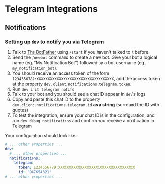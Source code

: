 # Telegram Integrations

## Notifications

### Setting up `dev` to notify you via Telegram

1. Talk to [The BotFather](https://t.me/BotFather) using `/start` if you haven't talked to it before.
2. Send the `/newbot` command to create a new bot. Give your bot a logical name (eg. "My Notification Bot") followed by a bot username (eg. `my_notification_bot`).
3. You should receive an access token of the form `1234556789:XXXXXXXXXXXXXXXXXXXXXXXXXXXXXXXXXXX`, add the access token at the property `dev.client.notifications.telegram.token`.
4. Run `dev init telegram notifs`
5. Talk to your bot and you should see a chat ID appear in `dev`'s logs
6. Copy and paste this chat ID to the property `dev.client.notifications.telegram.id` **as a string** (surround the ID with quotes)
7. To test the integration, ensure your chat ID is in the configuration, and run `dev debug notifications` and confirm you receive a notification in Telegram

Your configuration should look like:

```yaml
# ... other properties ...
dev:
  # ... other properties ...
  notifications:
    telegram:
      token: 1234556789:XXXXXXXXXXXXXXXXXXXXXXXXXXXXXXXXXXX
      id: "987654321"
# ... other properties ...
```
